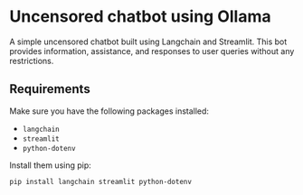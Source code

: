 # Uncensored chatbot using Ollama

A simple uncensored chatbot built using Langchain and Streamlit. This bot provides information, assistance, and responses to user queries without any restrictions.

## Requirements

Make sure you have the following packages installed:

- `langchain`
- `streamlit`
- `python-dotenv`

Install them using pip:

```bash
pip install langchain streamlit python-dotenv
